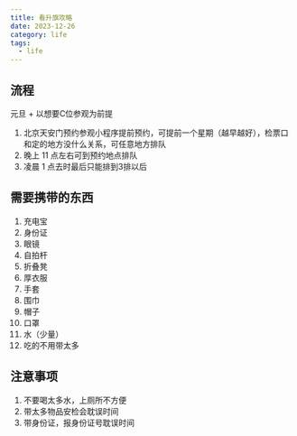 ```yaml
---
title: 看升旗攻略
date: 2023-12-26
category: life
tags:
  - life
---
```


<!-- more -->

## 流程

元旦 + 以想要C位参观为前提

1. 北京天安门预约参观小程序提前预约，可提前一个星期（越早越好），检票口和定的地方没什么关系，可任意地方排队
2. 晚上 11 点左右可到预约地点排队
3. 凌晨 1 点去时最后只能排到3排以后

## 需要携带的东西

1. 充电宝
2. 身份证
3. 眼镜
4. 自拍杆
5. 折叠凳
6. 厚衣服
7. 手套
8. 围巾
9. 帽子
10. 口罩
11. 水（少量）
12. 吃的不用带太多

## 注意事项

1. 不要喝太多水，上厕所不方便
2. 带太多物品安检会耽误时间
3. 带身份证，报身份证号耽误时间